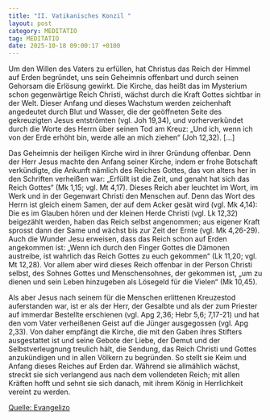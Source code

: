 ```yaml
---
title: "II. Vatikanisches Konzil "
layout: post
category: MEDITATIO
tag: MEDITATIO
date: 2025-10-18 09:00:17 +0100
---
```

Um den Willen des Vaters zu erfüllen, hat Christus das Reich der Himmel auf Erden begründet, uns sein Geheimnis offenbart und durch seinen Gehorsam die Erlösung gewirkt. Die Kirche, das heißt das im Mysterium schon gegenwärtige Reich Christi, wächst durch die Kraft Gottes sichtbar in der Welt.<!--more--> Dieser Anfang und dieses Wachstum werden zeichenhaft angedeutet durch Blut und Wasser, die der geöffneten Seite des gekreuzigten Jesus entströmten (vgl. Joh 19,34), und vorherverkündet durch die Worte des Herrn über seinen Tod am Kreuz: „Und ich, wenn ich von der Erde erhöht bin, werde alle an mich ziehen“ (Joh 12,32). [...]
 
Das Geheimnis der heiligen Kirche wird in ihrer Gründung offenbar. Denn der Herr Jesus machte den Anfang seiner Kirche, indem er frohe Botschaft verkündigte, die Ankunft nämlich des Reiches Gottes, das von alters her in den Schriften verheißen war: „Erfüllt ist die Zeit, und genaht hat sich das Reich Gottes“ (Mk 1,15; vgl. Mt 4,17). Dieses Reich aber leuchtet im Wort, im Werk und in der Gegenwart Christi den Menschen auf. Denn das Wort des Herrn ist gleich einem Samen, der auf dem Acker gesät wird (vgl. Mk 4,14): Die es im Glauben hören und der kleinen Herde Christi (vgl. Lk 12,32) beigezählt werden, haben das Reich selbst angenommen; aus eigener Kraft sprosst dann der Same und wächst bis zur Zeit der Ernte (vgl. Mk 4,26-29). Auch die Wunder Jesu erweisen, dass das Reich schon auf Erden angekommen ist: „Wenn ich durch den Finger Gottes die Dämonen austreibe, ist wahrlich das Reich Gottes zu euch gekommen“ (Lk 11,20; vgl. Mt 12,28). Vor allem aber wird dieses Reich offenbar in der Person Christi selbst, des Sohnes Gottes und Menschensohnes, der gekommen ist, „um zu dienen und sein Leben hinzugeben als Lösegeld für die Vielen“ (Mk 10,45).
 
Als aber Jesus nach seinem für die Menschen erlittenen Kreuzestod auferstanden war, ist er als der Herr, der Gesalbte und als der zum Priester auf immerdar Bestellte erschienen (vgl. Apg 2,36; Hebr 5,6; 7,17-21) und hat den vom Vater verheißenen Geist auf die Jünger ausgegossen (vgl. Apg 2,33). Von daher empfängt die Kirche, die mit den Gaben ihres Stifters ausgestattet ist und seine Gebote der Liebe, der Demut und der Selbstverleugnung treulich hält, die Sendung, das Reich Christi und Gottes anzukündigen und in allen Völkern zu begründen. So stellt sie Keim und Anfang dieses Reiches auf Erden dar. Während sie allmählich wächst, streckt sie sich verlangend aus nach dem vollendeten Reich; mit allen Kräften hofft und sehnt sie sich danach, mit ihrem König in Herrlichkeit vereint zu werden.

[Quelle: Evangelizo](https://evangeliumtagfuertag.org/DE/gospel)
